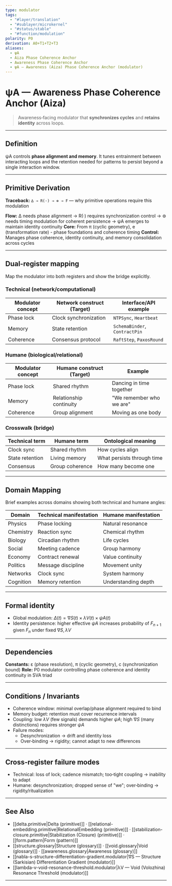```yaml
---
type: modulator
tags:
  - "#layer/translation"
  - "#sublayer/microkernel"
  - "#status/stable"
  - "#function/modulation"
polarity: P0
derivation: A0+T1+T2+T3
aliases:
  - ψA
  - Aiza Phase Coherence Anchor
  - Awareness Phase Coherence Anchor
  - ψA — Awareness (Aiza) Phase Coherence Anchor (modulator)
---
```


# ψA — Awareness Phase Coherence Anchor (Aiza)

> Awareness‑facing modulator that **synchronizes cycles** and **retains identity** across loops.

---

## Definition

ψA controls **phase alignment and memory**. It tunes entrainment between interacting loops and the
retention needed for patterns to persist beyond a single interaction window.

---

## Primitive Derivation

**Traceback:** `∆ → R(·) → ⊚ → F` — why primitive operations require this modulation

**Flow:** ∆ needs phase alignment → R(·) requires synchronization control → ⊚ needs timing modulation for coherent persistence → ψA emerges to maintain identity continuity
**Core:** From π (cyclic geometry), e (transformation rate) - phase foundations and coherence timing
**Control:** Manages phase coherence, identity continuity, and memory consolidation across cycles

---

## Dual‑register mapping

Map the modulator into both registers and show the bridge explicitly.

### Technical (network/computational)

| Modulator concept | Network construct (Target) | Interface/API example |
|------------------|---------------------------|----------------------|
| Phase lock | Clock synchronization | `NTPSync`, `Heartbeat` |
| Memory | State retention | `SchemaBinder`, `ContractPin` |
| Coherence | Consensus protocol | `RaftStep`, `PaxosRound` |

### Humane (biological/relational)

| Modulator concept | Humane construct (Target) | Example |
|------------------|---------------------------|---------|
| Phase lock | Shared rhythm | Dancing in time together |
| Memory | Relationship continuity | "We remember who we are" |
| Coherence | Group alignment | Moving as one body |

### Crosswalk (bridge)

| Technical term | Humane term | Ontological meaning |
|---------------|-------------|-------------------|
| Clock sync | Shared rhythm | How cycles align |
| State retention | Living memory | What persists through time |
| Consensus | Group coherence | How many become one |

---

## Domain Mapping

Brief examples across domains showing both technical and humane angles:

| Domain | Technical manifestation | Humane manifestation |
|--------|------------------------|---------------------|
| Physics | Phase locking | Natural resonance |
| Chemistry | Reaction sync | Chemical rhythm |
| Biology | Circadian rhythm | Life cycles |
| Social | Meeting cadence | Group harmony |
| Economy | Contract renewal | Value continuity |
| Politics | Message discipline | Movement unity |
| Networks | Clock sync | System harmony |
| Cognition | Memory retention | Understanding depth |

---

## Formal identity

- Global modulation: $\Delta(t) = ∇S(t) \times λV(t) \times ψA(t)$
- Identity persistence: higher effective $ψA$ increases probability of $F_{n+1}$ given $F_n$ under fixed $∇S, λV$

---

## Dependencies

**Constants:** ε (phase resolution), π (cyclic geometry), c (synchronization bound)
**Role:** P0 modulator controlling phase coherence and identity continuity in SVA triad

---

## Conditions / Invariants

- Coherence window: minimal overlap/phase alignment required to bind
- Memory budget: retention must cover recurrence intervals
- Coupling: low $λV$ (few signals) demands higher $ψA$; high $∇S$ (many distinctions) requires stronger $ψA$
- Failure modes:
  - Desynchronization → drift and identity loss
  - Over‑binding → rigidity; cannot adapt to new differences

---

## Cross‑register failure modes

- Technical: loss of lock; cadence mismatch; too‑tight coupling → inability to adapt
- Humane: desynchronization; dropped sense of "we"; over‑binding → rigidity/ritualization

---

## See Also

- [[delta.primitive|Delta (primitive)]] · [[relational-embedding.primitive|RelationalEmbedding (primitive)]] · [[stabilization-closure.primitive|Stabilization (Closure) (primitive)]] · [[form.pattern|Form (pattern)]]
- [[structure.glossary|Structure (glossary)]] · [[void.glossary|Void (glossary)]] · [[awareness.glossary|Awareness (glossary)]]
- [[nabla-s-structure-differentiation-gradient.modulator|∇S — Structure (Sarkisian) Differentiation Gradient (modulator)]]
- [[lambda-v-void-resonance-threshold.modulator|λV — Void (Volozhina) Resonance Threshold (modulator)]]

---

